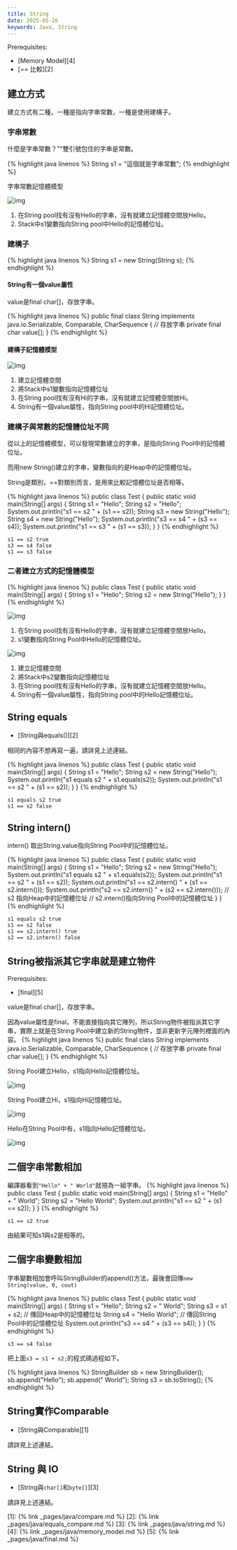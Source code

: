 ```yaml
---
title: String
date: 2025-05-26
keywords: Java, String
---
```

Prerequisites:

- [Memory Model][4]
- [== 比較][2]

## 建立方式
建立方式有二種，一種是指向字串常數，一種是使用建構子。

### 字串常數
什麼是字串常數？\"\"雙引號包住的字串是常數。

{% highlight java linenos %}
String s1 = "這個就是字串常數";
{% endhighlight %}

字串常數記憶體模型

![img]({{site.imgurl}}/java/str1.png)

1. 在String pool找有沒有Hello的字串，沒有就建立記憶體空間放Hello。
2. Stack中s1變數指向String pool中Hello的記憶體位址。

### 建構子
{% highlight java linenos %}
String s1 = new String(String s);
{% endhighlight %}


#### String有一個value屬性
value是final char\[\]，存放字串。

{% highlight java linenos %}
public final class String
    implements java.io.Serializable, Comparable<String>, CharSequence {
    // 存放字串
    private final char value[];
}
{% endhighlight %}

#### 建構子記憶體模型

![img]({{site.imgurl}}/java/str2.png)

1. 建立記憶體空間
2. 將Stack中s1變數指向記憶體位址
3. 在String pool找有沒有Hi的字串，沒有就建立記憶體空間放Hi。
4. String有一個value屬性，指向String pool中的Hi記憶體位址。

### 建構子與常數的記憶體位址不同
從以上的記憶體模型，可以發現常數建立的字串，是指向String Pool中的記憶體位址。

而用new String()建立的字串，變數指向的是Heap中的記憶體位址。

String是類別，==對類別而言，是用來比較記憶體位址是否相等。

{% highlight java linenos %}
public class Test {
  public static void main(String[] args) {
    String s1 = "Hello";
    String s2 = "Hello";
    System.out.println("s1 == s2 " + (s1 == s2));
    String s3 = new String("Hello");
    String s4 = new String("Hello");
    System.out.println("s3 == s4 " + (s3 == s4));
    System.out.println("s1 == s3 " + (s1 == s3));
  }
}
{% endhighlight %}
```
s1 == s2 true
s3 == s4 false
s1 == s3 false
```

### 二者建立方式的記憶體模型
{% highlight java linenos %}
public class Test {
  public static void main(String[] args) {
    String s1 = "Hello";
    String s2 = new String("Hello");
  }
}
{% endhighlight %}

![img]({{site.imgurl}}/java/str3.png)

1. 在String pool找有沒有Hello的字串，沒有就建立記憶體空間放Hello。
2. s1變數指向String Pool中Hello的記憶體位址。

![img]({{site.imgurl}}/java/str4.png)

1. 建立記憶體空間
2. 將Stack中s2變數指向記憶體位址
3. 在String pool找有沒有Hello的字串，沒有就建立記憶體空間放Hello。
4. String有一個value屬性，指向String pool中的Hello記憶體位址。

## String equals

- [String與equals()][2]

相同的內容不想再寫一遍，請詳見上述連結。

{% highlight java linenos %}
public class Test {
  public static void main(String[] args) {
    String s1 = "Hello";
    String s2 = new String("Hello");
    System.out.println("s1 equals s2 " + s1.equals(s2));
    System.out.println("s1 == s2 " + (s1 == s2));
  }
}
{% endhighlight %}
```
s1 equals s2 true
s1 == s2 false
```

## String intern()
intern() 取出String.value指向String Pool中的記憶體位址。

{% highlight java linenos %}
public class Test {
  public static void main(String[] args) {
    String s1 = "Hello";
    String s2 = new String("Hello");
    System.out.println("s1 equals s2 " + s1.equals(s2));
    System.out.println("s1 == s2 " + (s1 == s2));
    System.out.println("s1 == s2.intern() " + (s1 == s2.intern()));
    System.out.println("s2 == s2.intern() " + (s2 == s2.intern()));
    // s2 指向Heap中的記憶體位址
    // s2.intern()指向String Pool中的記憶體位址
  }
}
{% endhighlight %}
```
s1 equals s2 true
s1 == s2 false
s1 == s2.intern() true
s2 == s2.intern() false
```
## String被指派其它字串就是建立物件
Prerequisites:

- [final][5]

value是final char\[\]，存放字串。

因為value屬性是final，不能直接指向其它陣列，所以String物件被指派其它字串，實際上就是在String Pool中建立新的String物件，並非更新字元陣列裡面的內容。
{% highlight java linenos %}
public final class String
    implements java.io.Serializable, Comparable<String>, CharSequence {
    // 存放字串
    private final char value[];
}
{% endhighlight %}

String Pool建立Hello，s1指向Hello記憶體位址。

![img]({{site.imgurl}}/java/str5.png)

String Pool建立Hi，s1指向Hi記憶體位址。

![img]({{site.imgurl}}/java/str6.png)

Hello在String Pool中有，s1指向Hello記憶體位址。

![img]({{site.imgurl}}/java/str7.png)

## 二個字串常數相加
編譯器看到`"Hello" + " World"`就視為一組字串。
{% highlight java linenos %}
public class Test {
  public static void main(String[] args) {
    String s1 = "Hello" + " World";
    String s2 = "Hello World";
    System.out.println("s1 == s2 " + (s1 == s2));
  }
}
{% endhighlight %}
```
s1 == s2 true
```

由結果可知s1與s2是相等的。

## 二個字串變數相加
字串變數相加會呼叫StringBuilder的append()方法，最後會回傳`new String(value, 0, cout)`

{% highlight java linenos %}
public class Test {
  public static void main(String[] args) {
    String s1 = "Hello";
    String s2 = " World";
    String s3 = s1 + s2;  // 傳回Heap中的記憶體位址
    String s4 = "Hello World";  // 傳回String Pool中的記憶體位址
    System.out.println("s3 == s4 " + (s3 == s4));
  }
}
{% endhighlight %}
```
s3 == s4 false
```

把上面`s3 = s1 + s2;`的程式碼過程如下。

{% highlight java linenos %}
  StringBuilder sb = new StringBuilder();
  sb.append("Hello");
  sb.append(" World");
  String s3 = sb.toString();
{% endhighlight %}

## String實作Comparable

- [String與Comparable][1]

請詳見上述連結。

## String 與 IO

- [String與`char[]`和`byte[]`][3]

請詳見上述連結。

[1]: {% link _pages/java/compare.md %}
[2]: {% link _pages/java/equals_compare.md %}
[3]: {% link _pages/java/string.md %}
[4]: {% link _pages/java/memory_model.md %}
[5]: {% link _pages/java/final.md %}